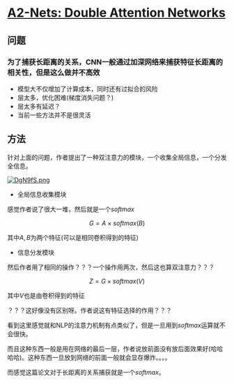 # [A2-Nets: Double Attention Networks]()


## 问题


### 为了捕获长距离的关系，CNN一般通过加深网络来捕获特征长距离的相关性，但是这么做并不高效

- 模型大不仅增加了计算成本，同时还有过拟合的风险
- 层太多，优化困难(梯度消失问题？)
- 层太多有延迟？
- 当前一些方法并不是很灵活

## 方法

针对上面的问题，作者提出了一种双注意力的模块，一个收集全局信息，一个分发全信息。

[![DgN9fS.png](https://s3.ax1x.com/2020/11/29/DgN9fS.png)](https://imgchr.com/i/DgN9fS)


- 全局信息收集模块

感觉作者说了很大一堆，然后就是一个$softmax$

$$G= A \times softmax(B)$$

其中$A,B$为两个特征(可以是相同卷积得到的特征)


- 信息分发模块

然后作者用了相同的操作？？？一个操作用两次，然后这也算双注意力？？？

$$
Z= G \times softmax(V)
$$

其中$V$也是由卷积得到的特征

？？？这好像没有区别呀。作者说这有特征选择的作用？？？

看到这里感觉就和NLP的注意力机制有点类似了，但是一旦用到$softmax$运算就不会很快。


而且这种东西一般是用在网络的最后一层，作者说放前面没有放后面效果好(哈哈哈哈)。这种东西一旦放到网络的前面一般就会显存爆炸。。。。



而感觉这篇论文对于长距离的关系捕获就是一个$softmax$。
